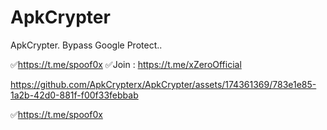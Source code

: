 # ApkCrypter
ApkCrypter.
Bypass Google Protect..

✅https://t.me/spoof0x
✅Join : https://t.me/xZeroOfficial

https://github.com/ApkCrypterx/ApkCrypter/assets/174361369/783e1e85-1a2b-42d0-881f-f00f33febbab


✅https://t.me/spoof0x
